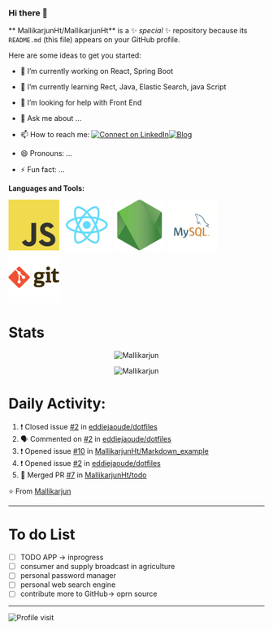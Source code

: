 ### Hi there 👋


** MallikarjunHt/MallikarjunHt** is a ✨ _special_ ✨ repository because its `README.md` (this file) appears on your GitHub profile.

Here are some ideas to get you started:

- 🔭 I’m currently working on React, Spring Boot
- 🌱 I’m currently learning Rect, Java, Elastic Search, java Script
- 🤔 I’m looking for help with Front End 
- 💬 Ask me about ...
- 📫 How to reach me: [![Connect on LinkedIn](https://img.shields.io/badge/--linkedin?label=LinkedIn&logo=LinkedIn&style=social)](https://www.linkedin.com/in/mallikarjunht)[![Blog](https://img.shields.io/badge/--blog?label=Blog&logo=Blogger&style=social)](https://csitexp.blogspot.com/)

- 😄 Pronouns: ...
- ⚡ Fun fact: ...

**Languages and Tools:**  

<code><img height="100" src="https://raw.githubusercontent.com/github/explore/80688e429a7d4ef2fca1e82350fe8e3517d3494d/topics/javascript/javascript.png"></code>
<code><img height="100" src="https://raw.githubusercontent.com/github/explore/80688e429a7d4ef2fca1e82350fe8e3517d3494d/topics/react/react.png"></code>
<code><img height="100" src="https://raw.githubusercontent.com/github/explore/80688e429a7d4ef2fca1e82350fe8e3517d3494d/topics/nodejs/nodejs.png"></code>
<code><img height="100" src="https://raw.githubusercontent.com/github/explore/80688e429a7d4ef2fca1e82350fe8e3517d3494d/topics/mysql/mysql.png"></code>
<code><img height="100" src="https://raw.githubusercontent.com/github/explore/80688e429a7d4ef2fca1e82350fe8e3517d3494d/topics/git/git.png"></code>  
# Stats
<p align="center"> <img src="https://github-readme-stats.vercel.app/api?username=MallikarjunHt&show_icons=true&count_private=true&theme=radical" alt="Mallikarjun" /></p>  
<p align="center"> <img src="https://github-readme-stats.vercel.app/api/top-langs/?username=MallikarjunHt&theme=tokyonight&langs_count=10&layout=compact" alt="Mallikarjun" /></p>  
  
# **Daily Activity:**  

<!--START_SECTION:activity-->
1. ❗️ Closed issue [#2](https://github.com/eddiejaoude/dotfiles/issues/2) in [eddiejaoude/dotfiles](https://github.com/eddiejaoude/dotfiles)
2. 🗣 Commented on [#2](https://github.com/eddiejaoude/dotfiles/issues/2) in [eddiejaoude/dotfiles](https://github.com/eddiejaoude/dotfiles)
3. ❗️ Opened issue [#10](https://github.com/MallikarjunHt/Markdown_example/issues/10) in [MallikarjunHt/Markdown_example](https://github.com/MallikarjunHt/Markdown_example)
4. ❗️ Opened issue [#2](https://github.com/eddiejaoude/dotfiles/issues/2) in [eddiejaoude/dotfiles](https://github.com/eddiejaoude/dotfiles)
5. 🎉 Merged PR [#7](https://github.com/MallikarjunHt/todo/pull/7) in [MallikarjunHt/todo](https://github.com/MallikarjunHt/todo)
<!--END_SECTION:activity-->

⭐️ From [Mallikarjun](https://github.com/MallikarjunHt) 
  
***
# To do List
- [ ] TODO APP -> inprogress
- [ ] consumer and supply broadcast in agriculture  
- [ ] personal password manager  
- [ ] personal web search engine  
- [ ] contribute more to GitHub-> oprn source  

***
![Profile visit](https://profile-counter.glitch.me/MallikarjunHt/count.svg)
